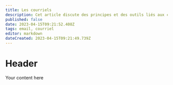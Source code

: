 ```yaml
---
title: Les courriels
description: Cet article discute des principes et des outils liés aux courriels...
published: false
date: 2023-04-15T09:21:52.408Z
tags: email, courriel
editor: markdown
dateCreated: 2023-04-15T09:21:49.739Z
---
```


# Header
Your content here